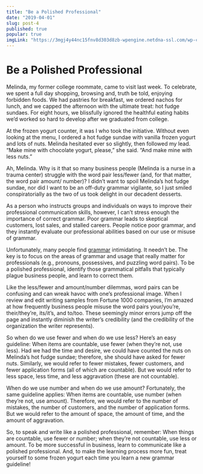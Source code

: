 ```yaml
---
title: "Be a Polished Professional"
date: "2019-04-01"
slug: post-4
published: true
popular: true
imgLink: "https://3mgj4y44nc15fnv8d303d8zb-wpengine.netdna-ssl.com/wp-content/uploads/2019/01/The-Surprising-Ways-the-Crypto-News-World-Changed-in-2018-696x449.jpg"
---
```

<!-- markdownlint-disable MD033 -->

# Be a Polished Professional
Melinda, my former college roommate, came to visit last week. To celebrate, we spent a full day shopping, browsing and, truth be told, enjoying forbidden foods. We had pastries for breakfast, we ordered nachos for lunch, and we capped the afternoon with the ultimate treat: hot fudge sundaes. For eight hours, we blissfully ignored the healthful eating habits we’d worked so hard to develop after we graduated from college.

At the frozen yogurt counter, it was I who took the initiative. Without even looking at the menu, I ordered a hot fudge sundae with vanilla frozen yogurt and lots of nuts. Melinda hesitated ever so slightly, then followed my lead. “Make mine with chocolate yogurt, please,” she said. “And make mine with less nuts.”

Ah, Melinda.  Why is it that so many business people (Melinda is a nurse in a trauma center) struggle with the word pair less/fewer (and, for that matter, the word pair amount/ number)? I didn’t want to spoil Melinda’s hot fudge sundae, nor did I want to be an off-duty grammar vigilante, so I just smiled conspiratorially as the two of us took delight in our decadent desserts.

As a person who instructs groups and individuals on ways to improve their professional communication skills, however, I can’t stress enough the importance of correct grammar. Poor grammar leads to skeptical customers, lost sales, and stalled careers. People notice poor grammar, and they instantly evaluate our professional abilities based on our use or misuse of grammar.

Unfortunately, many people find [grammar](https://en.wikipedia.org/wiki/Grammar) intimidating. It needn’t be. The key is to focus on the areas of grammar and usage that really matter for professionals (e.g., pronouns, possessives, and puzzling word pairs). To be a polished professional, identify those grammatical pitfalls that typically plague business people, and learn to correct them.

Like the less/fewer and amount/number dilemmas, word pairs can be confusing and can wreak havoc with one’s professional image. When I review and edit writing samples from Fortune 1000 companies, I’m amazed at how frequently business people misuse the word pairs your/you’re, their/they’re, its/it’s, and to/too. These seemingly minor errors jump off the page and instantly diminish the writer’s credibility (and the credibility of the organization the writer represents).

So when do we use fewer and when do we use less? Here’s an easy guideline: When items are countable, use fewer (when they’re not, use less). Had we had the time and desire, we could have counted the nuts on Melinda’s hot fudge sundae; therefore, she should have asked for fewer nuts. Similarly, we would refer to fewer mistakes, fewer customers, and fewer application forms (all of which are countable). But we would refer to less space, less time, and less aggravation (these are not countable).

When do we use number and when do we use amount? Fortunately, the same guideline applies: When items are countable, use number (when they’re not, use amount). Therefore, we would refer to the number of mistakes, the number of customers, and the number of application forms. But we would refer to the amount of space, the amount of time, and the amount of aggravation.

So, to speak and write like a polished professional, remember: When things are countable, use fewer or number; when they’re not countable, use less or amount. To be more successful in business, learn to communicate like a polished professional. And, to make the learning process more fun, treat yourself to some frozen yogurt each time you learn a new grammar guideline!